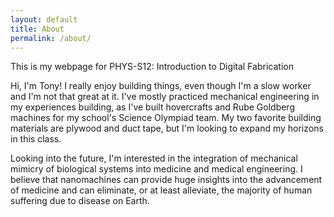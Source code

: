```yaml
---
layout: default
title: About
permalink: /about/
---
```


This is my webpage for PHYS-S12: Introduction to Digital Fabrication

Hi, I'm Tony! I really enjoy building things, even though I'm a slow worker and I'm not that great at it. I've mostly practiced mechanical engineering in my experiences building, as I've built hovercrafts and Rube Goldberg machines for my school's Science Olympiad team. My two favorite building materials are plywood and duct tape, but I'm looking to expand my horizons in this class. 

Looking into the future, I'm interested in the integration of mechanical mimicry of biological systems into medicine and medical engineering. I believe that nanomachines can provide huge insights into the advancement of medicine and can eliminate, or at least alleviate, the majority of human suffering due to disease on Earth.

